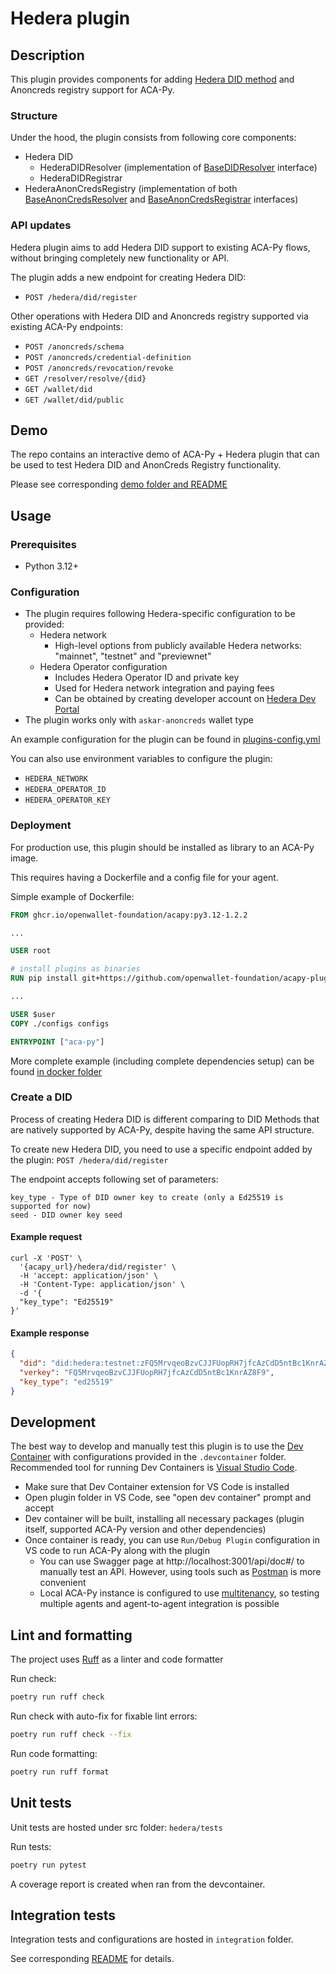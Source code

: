 # Hedera plugin

## Description

This plugin provides components for adding [Hedera DID method](https://github.com/hashgraph/did-method) and Anoncreds registry support for ACA-Py.

### Structure
Under the hood, the plugin consists from following core components:
- Hedera DID
  - HederaDIDResolver (implementation of [BaseDIDResolver](https://github.com/openwallet-foundation/acapy/blob/main/acapy_agent/resolver/base.py#L70) interface)
  - HederaDIDRegistrar
- HederaAnonCredsRegistry (implementation of both [BaseAnonCredsResolver](https://github.com/openwallet-foundation/acapy/blob/main/acapy_agent/anoncreds/base.py#L109) and [BaseAnonCredsRegistrar](https://github.com/openwallet-foundation/acapy/blob/main/acapy_agent/anoncreds/base.py#L141) interfaces)

### API updates

Hedera plugin aims to add Hedera DID support to existing ACA-Py flows, without bringing completely new functionality or API.

The plugin adds a new endpoint for creating Hedera DID:
- `POST /hedera/did/register`

Other operations with Hedera DID and Anoncreds registry supported via existing ACA-Py endpoints:
- `POST /anoncreds/schema`
- `POST /anoncreds/credential-definition`
- `POST /anoncreds/revocation/revoke`
- `GET /resolver/resolve/{did}`
- `GET /wallet/did`
- `GET /wallet/did/public`

## Demo

The repo contains an interactive demo of ACA-Py + Hedera plugin that can be used to test Hedera DID and AnonCreds Registry functionality.

Please see corresponding [demo folder and README](./demo)

## Usage

### Prerequisites

- Python 3.12+

### Configuration

- The plugin requires following Hedera-specific configuration to be provided:
  - Hedera network
    - High-level options from publicly available Hedera networks: "mainnet", "testnet" and "previewnet"
  - Hedera Operator configuration
    - Includes Hedera Operator ID and private key
    - Used for Hedera network integration and paying fees
    - Can be obtained by creating developer account on [Hedera Dev Portal](https://portal.hedera.com/)
- The plugin works only with `askar-anoncreds` wallet type

An example configuration for the plugin can be found in [plugins-config.yml](./docker/plugins-config.yml)

You can also use environment variables to configure the plugin:
- `HEDERA_NETWORK`
- `HEDERA_OPERATOR_ID`
- `HEDERA_OPERATOR_KEY`

### Deployment

For production use, this plugin should be installed as library to an ACA-Py image.

This requires having a Dockerfile and a config file for your agent.

Simple example of Dockerfile:

```Dockerfile
FROM ghcr.io/openwallet-foundation/acapy:py3.12-1.2.2

...

USER root

# install plugins as binaries
RUN pip install git+https://github.com/openwallet-foundation/acapy-plugins@main#subdirectory=hedera

...

USER $user
COPY ./configs configs

ENTRYPOINT ["aca-py"]

```

More complete example (including complete dependencies setup) can be found [in docker folder](./docker/Dockerfile) 

### Create a DID

Process of creating Hedera DID is different comparing to DID Methods that are natively supported by ACA-Py, despite having the same API structure.

To create new Hedera DID, you need to use a specific endpoint added by the plugin: `POST /hedera/did/register`

The endpoint accepts following set of parameters:
```
key_type - Type of DID owner key to create (only a Ed25519 is supported for now)
seed - DID owner key seed
```

#### Example request
```
curl -X 'POST' \
  '{acapy_url}/hedera/did/register' \
  -H 'accept: application/json' \
  -H 'Content-Type: application/json' \
  -d '{
  "key_type": "Ed25519"
}'
```

#### Example response
```json
{
  "did": "did:hedera:testnet:zFQ5MrvqeoBzvCJJFUopRH7jfcAzCdD5ntBc1KnrAZ8F9_0.0.5466776",
  "verkey": "FQ5MrvqeoBzvCJJFUopRH7jfcAzCdD5ntBc1KnrAZ8F9",
  "key_type": "ed25519"
}
```

## Development

The best way to develop and manually test this plugin is to use the [Dev Container](https://containers.dev/) with configurations provided in the `.devcontainer` folder.
Recommended tool for running Dev Containers is [Visual Studio Code](https://code.visualstudio.com/).

- Make sure that Dev Container extension for VS Code is installed
- Open plugin folder in VS Code, see "open dev container" prompt and accept
- Dev container will be built, installing all necessary packages (plugin itself, supported ACA-Py version and other dependencies)
- Once container is ready, you can use `Run/Debug Plugin` configuration in VS code to run ACA-Py along with the plugin
  - You can use Swagger page at http://localhost:3001/api/doc#/ to manually test an API. However, using tools such as [Postman](https://www.postman.com/) is more convenient
  - Local ACA-Py instance is configured to use [multitenancy](https://aca-py.org/latest/features/Multitenancy/), so testing multiple agents and agent-to-agent integration is possible

## Lint and formatting

The project uses [Ruff](https://docs.astral.sh/ruff/) as a linter and code formatter

Run check:
```bash
poetry run ruff check
```

Run check with auto-fix for fixable lint errors:
```bash
poetry run ruff check --fix
```

Run code formatting:
```bash
poetry run ruff format
```

## Unit tests

Unit tests are hosted under src folder: `hedera/tests`

Run tests:
```bash
poetry run pytest
```
A coverage report is created when ran from the devcontainer. 

## Integration tests

Integration tests and configurations are hosted in `integration` folder.

See corresponding [README](./integration/README.md) for details.
